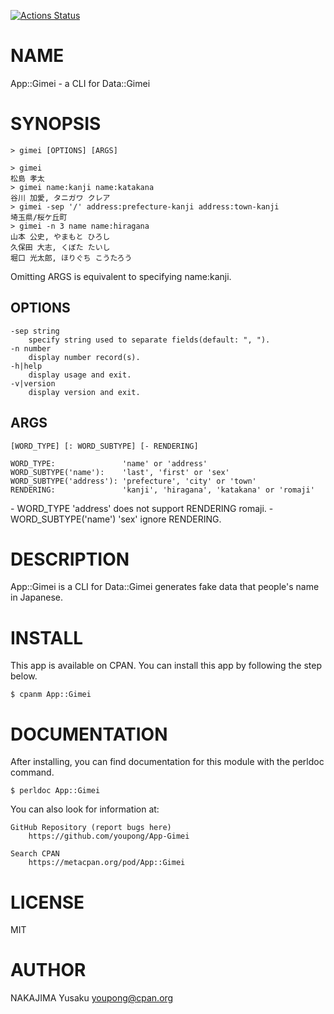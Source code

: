 [![Actions Status](https://github.com/youpong/App-Gimei/workflows/test/badge.svg)](https://github.com/youpong/App-Gimei/actions)
# NAME

App::Gimei - a CLI for Data::Gimei

# SYNOPSIS

    > gimei [OPTIONS] [ARGS]

    > gimei
    松島 孝太
    > gimei name:kanji name:katakana
    谷川 加愛, タニガワ クレア
    > gimei -sep '/' address:prefecture-kanji address:town-kanji
    埼玉県/桜ケ丘町
    > gimei -n 3 name name:hiragana
    山本 公史, やまもと ひろし
    久保田 大志, くぼた たいし
    堀口 光太郎, ほりぐち こうたろう

Omitting ARGS is equivalent to specifying name:kanji.

## OPTIONS

    -sep string
        specify string used to separate fields(default: ", ").
    -n number
        display number record(s).
    -h|help
        display usage and exit.
    -v|version
        display version and exit.

## ARGS

    [WORD_TYPE] [: WORD_SUBTYPE] [- RENDERING]

    WORD_TYPE:               'name' or 'address'
    WORD_SUBTYPE('name'):    'last', 'first' or 'sex'
    WORD_SUBTYPE('address'): 'prefecture', 'city' or 'town'
    RENDERING:               'kanji', 'hiragana', 'katakana' or 'romaji'

\- WORD\_TYPE 'address' does not support RENDERING romaji.
\- WORD\_SUBTYPE('name') 'sex' ignore RENDERING.

# DESCRIPTION

App::Gimei is a CLI for Data::Gimei generates fake data that people's name in Japanese.

# INSTALL

This app is available on CPAN. You can install this app by following the step below.

    $ cpanm App::Gimei

# DOCUMENTATION

After installing, you can find documentation for this module with the perldoc command.

    $ perldoc App::Gimei

You can also look for information at:

    GitHub Repository (report bugs here)
        https://github.com/youpong/App-Gimei

    Search CPAN
        https://metacpan.org/pod/App::Gimei

# LICENSE

MIT

# AUTHOR

NAKAJIMA Yusaku <youpong@cpan.org>
